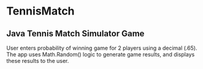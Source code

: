 # TennisMatch

## Java Tennis Match Simulator Game

<p> User enters probability of winning game for 2 players using a decimal (.65). The app uses Math.Random() logic to generate game results, and displays these results to the user.
